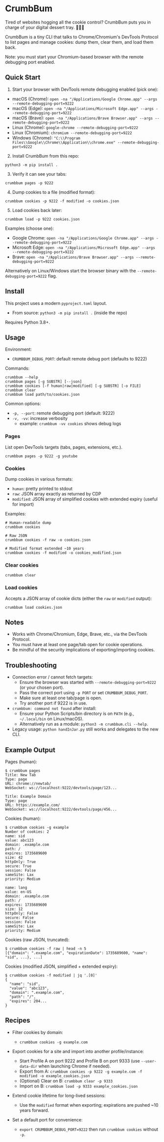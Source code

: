 # CrumbBum
Tired of websites hogging all the cookie control? CrumbBum puts you in charge of your digital dessert tray. 🍪👨‍🍳

CrumbBum is a tiny CLI that talks to Chrome/Chromium's DevTools Protocol to list pages and manage cookies: dump them, clear them, and load them back.

Note: you must start your Chromium-based browser with the remote debugging port enabled.

## Quick Start

1) Start your browser with DevTools remote debugging enabled (pick one):

- macOS (Chrome): `open -na "/Applications/Google Chrome.app" --args --remote-debugging-port=9222`
- macOS (Edge): `open -na "/Applications/Microsoft Edge.app" --args --remote-debugging-port=9222`
- macOS (Brave): `open -na "/Applications/Brave Browser.app" --args --remote-debugging-port=9222`
- Linux (Chrome): `google-chrome --remote-debugging-port=9222`
- Linux (Chromium): `chromium --remote-debugging-port=9222`
- Windows (Chrome): `"C:\\Program Files\\Google\\Chrome\\Application\\chrome.exe" --remote-debugging-port=9222`

2) Install CrumbBum from this repo:

```
python3 -m pip install .
```

3) Verify it can see your tabs:

```
crumbbum pages -p 9222
```

4) Dump cookies to a file (modified format):

```
crumbbum cookies -p 9222 -f modified -o cookies.json
```

5) Load cookies back later:

```
crumbbum load -p 9222 cookies.json
```

Examples (choose one):
- Google Chrome: `open -na "/Applications/Google Chrome.app" --args --remote-debugging-port=9222`
- Microsoft Edge: `open -na "/Applications/Microsoft Edge.app" --args --remote-debugging-port=9222`
- Brave: `open -na "/Applications/Brave Browser.app" --args --remote-debugging-port=9222`

Alternatively on Linux/Windows start the browser binary with the `--remote-debugging-port=9222` flag.

## Install

This project uses a modern `pyproject.toml` layout.

- From source: `python3 -m pip install .` (inside the repo)

Requires Python 3.8+.

## Usage

Environment:
- `CRUMBBUM_DEBUG_PORT`: default remote debug port (defaults to 9222)

Commands:

```
crumbbum --help
crumbbum pages [-g SUBSTR] [--json]
crumbbum cookies [-f human|raw|modified] [-g SUBSTR] [-o FILE]
crumbbum clear
crumbbum load path/to/cookies.json
```

Common options:
- `-p, --port`: remote debugging port (default: 9222)
- `-v, -vv`: increase verbosity
  - example: `crumbbum -vv cookies` shows debug logs

### Pages

List open DevTools targets (tabs, pages, extensions, etc.).

```
crumbbum pages -p 9222 -g youtube
```

### Cookies

Dump cookies in various formats:

- `human`: pretty printed to stdout
- `raw`: JSON array exactly as returned by CDP
- `modified`: JSON array of simplified cookies with extended expiry (useful for import)

Examples:

```
# Human-readable dump
crumbbum cookies

# Raw JSON
crumbbum cookies -f raw -o cookies.json

# Modified format extended ~10 years
crumbbum cookies -f modified -o cookies_modified.json
```

### Clear cookies

```
crumbbum clear
```

### Load cookies

Accepts a JSON array of cookie dicts (either the `raw` or `modified` output):

```
crumbbum load cookies.json
```

## Notes

- Works with Chrome/Chromium, Edge, Brave, etc., via the DevTools Protocol.
- You must have at least one page/tab open for cookie operations.
- Be mindful of the security implications of exporting/importing cookies.

## Troubleshooting

- Connection error / cannot fetch targets:
  - Ensure the browser was started with `--remote-debugging-port=9222` (or your chosen port).
  - Pass the correct port using `-p PORT` or set `CRUMBBUM_DEBUG_PORT`.
  - Make sure at least one tab/page is open.
  - Try another port if 9222 is in use.
- `crumbbum: command not found` after install:
  - Ensure your Python Scripts/bin directory is on `PATH` (e.g., `~/.local/bin` on Linux/macOS).
  - Alternatively run as a module: `python3 -m crumbbum.cli --help`.
- Legacy usage: `python handInJar.py` still works and delegates to the new CLI.

## Example Output

Pages (human):

```
$ crumbbum pages
Title: New Tab
Type: page
URL: chrome://newtab/
WebSocket: ws://localhost:9222/devtools/page/123...

Title: Example Domain
Type: page
URL: https://example.com/
WebSocket: ws://localhost:9222/devtools/page/456...
```

Cookies (human):

```
$ crumbbum cookies -g example
Number of cookies: 2
name: sid
value: abc123
domain: .example.com
path: /
expires: 1735689600
size: 42
httpOnly: True
secure: True
session: False
sameSite: Lax
priority: Medium

name: lang
value: en-US
domain: .example.com
path: /
expires: 1735689600
size: 12
httpOnly: False
secure: False
session: False
sameSite: Lax
priority: Medium
```

Cookies (raw JSON, truncated):

```
$ crumbbum cookies -f raw | head -n 5
[{"domain": ".example.com", "expirationDate": 1735689600, "name": "sid", ...}, ...]
```

Cookies (modified JSON, simplified + extended expiry):

```
$ crumbbum cookies -f modified | jq '.[0]'
{
  "name": "sid",
  "value": "abc123",
  "domain": ".example.com",
  "path": "/",
  "expires": 204...  
}
```

## Recipes

- Filter cookies by domain:
  - `crumbbum cookies -g example.com`

- Export cookies for a site and import into another profile/instance:
  - Start Profile A on port 9222 and Profile B on port 9333 (use `--user-data-dir` when launching Chrome if needed).
  - Export from A: `crumbbum cookies -p 9222 -g example.com -f modified -o example_cookies.json`
  - (Optional) Clear on B: `crumbbum clear -p 9333`
  - Import on B: `crumbbum load -p 9333 example_cookies.json`

- Extend cookie lifetime for long-lived sessions:
  - Use the `modified` format when exporting; expirations are pushed ~10 years forward.

- Set a default port for convenience:
  - `export CRUMBBUM_DEBUG_PORT=9222` then run `crumbbum cookies` without `-p`.
